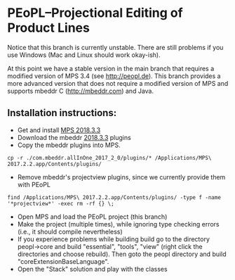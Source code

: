 PEoPL–Projectional Editing of Product Lines
==

Notice that this branch is currently unstable. There are still problems if you use Windows (Mac and Linux should work okay-ish).

At this point we have a stable version in the main branch that requires a modified version of MPS 3.4 (see http://peopl.de). This branch provides a more advanced version that does not require a modified version of MPS and supports mbeddr C (http://mbeddr.com) and Java. 

Installation instructions:
--
- Get and install [MPS 2018.3.3](https://confluence.jetbrains.com/display/MPS/JetBrains+MPS+2018.3+Download+Page)
- Download the mbeddr [2018.3.3](https://github.com/mbeddr/mbeddr.core/releases/download/nightly-623/com.mbeddr.allInOne-1.2.21270.9e34c0a-MPS-2018.3.3.zip) plugins
- Copy the mbeddr plugins into MPS. 
```
cp -r ./com.mbeddr.allInOne_2017_2_0/plugins/* /Applications/MPS\ 2017.2.2.app/Contents/plugins/
```
- Remove mbeddr's projectview plugins, since we currently provide them with PEoPL 
```
find /Applications/MPS\ 2017.2.2.app/Contents/plugins/ -type f -name '*projectview*' -exec rm -rf {} \;
```
- Open MPS and load the PEoPL project (this branch)
- Make the project (multiple times), while ignoring type checking errors (i.e., it should compile nevertheless)
- If you experience problems while building build go to the directory peopl->core and build "essential", "tools", "view" (right click the directories and choose rebuild). Then goto the peopl directory and build "coreExtensionBaseLanguage".
- Open the "Stack" solution and play with the classes

